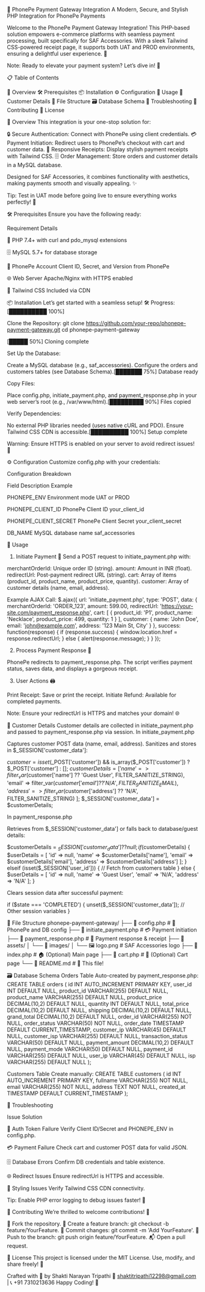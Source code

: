 🌟 PhonePe Payment Gateway Integration
A Modern, Secure, and Stylish PHP Integration for PhonePe Payments  

Welcome to the PhonePe Payment Gateway Integration! This PHP-based solution empowers e-commerce platforms with seamless payment processing, built specifically for SAF Accessories. With a sleek Tailwind CSS-powered receipt page, it supports both UAT and PROD environments, ensuring a delightful user experience. 🚀

Note: Ready to elevate your payment system? Let’s dive in! 🎉


📋 Table of Contents

🌈 Overview
🛠️ Prerequisites
📦 Installation
⚙️ Configuration
🚀 Usage
👤 Customer Details
📂 File Structure
🗃️ Database Schema
🔧 Troubleshooting
🤝 Contributing
📜 License


🌈 Overview
This integration is your one-stop solution for:

🔒 Secure Authentication: Connect with PhonePe using client credentials.
💳 Payment Initiation: Redirect users to PhonePe’s checkout with cart and customer data.
📜 Responsive Receipts: Display stylish payment receipts with Tailwind CSS.
🗄️ Order Management: Store orders and customer details in a MySQL database.

Designed for SAF Accessories, it combines functionality with aesthetics, making payments smooth and visually appealing. ✨

Tip: Test in UAT mode before going live to ensure everything works perfectly! 🧪


🛠️ Prerequisites
Ensure you have the following ready:



Requirement
Details



🐘 PHP
7.4+ with curl and pdo_mysql extensions


🗄️ MySQL
5.7+ for database storage


🔑 PhonePe Account
Client ID, Secret, and Version from PhonePe


🌐 Web Server
Apache/Nginx with HTTPS enabled


🎨 Tailwind CSS
Included via CDN



📦 Installation
Let’s get started with a seamless setup! 🛠️
Progress: [██████████ 100%]

Clone the Repository:
git clone https://github.com/your-repo/phonepe-payment-gateway.git
cd phonepe-payment-gateway

[█████ 50%] Cloning complete

Set Up the Database:

Create a MySQL database (e.g., saf_accessories).
Configure the orders and customers tables (see Database Schema).[███████ 75%] Database ready


Copy Files:

Place config.php, initiate_payment.php, and payment_response.php in your web server’s root (e.g., /var/www/html).[█████████ 90%] Files copied


Verify Dependencies:

No external PHP libraries needed (uses native cURL and PDO).
Ensure Tailwind CSS CDN is accessible.[██████████ 100%] Setup complete




Warning: Ensure HTTPS is enabled on your server to avoid redirect issues! 🔐


⚙️ Configuration
Customize config.php with your credentials:
<?php
// PhonePe Configuration
define('PHONEPE_ENV', 'UAT'); // 'UAT' for testing, 'PROD' for production
define('PHONEPE_CLIENT_ID', 'your_client_id'); // Your Client ID
define('PHONEPE_CLIENT_SECRET', 'your_client_secret'); // Your Client Secret
define('PHONEPE_CLIENT_VERSION', '1'); // Client Version (1 for UAT)
define('DB_HOST', 'localhost');
define('DB_NAME', 'saf_accessories'); // Your database name
define('DB_USER', 'your_db_user');
define('DB_PASS', 'your_db_password');
?>

Configuration Breakdown



Field
Description
Example



PHONEPE_ENV
Environment mode
UAT or PROD


PHONEPE_CLIENT_ID
PhonePe Client ID
your_client_id


PHONEPE_CLIENT_SECRET
PhonePe Client Secret
your_client_secret


DB_NAME
MySQL database name
saf_accessories



🚀 Usage
1. Initiate Payment 💸
Send a POST request to initiate_payment.php with:

merchantOrderId: Unique order ID (string).
amount: Amount in INR (float).
redirectUrl: Post-payment redirect URL (string).
cart: Array of items (product_id, product_name, product_price, quantity).
customer: Array of customer details (name, email, address).

Example AJAX Call:
$.ajax({
    url: 'initiate_payment.php',
    type: 'POST',
    data: {
        merchantOrderId: 'ORDER_123',
        amount: 599.00,
        redirectUrl: 'https://your-site.com/payment_response.php',
        cart: [
            { product_id: 'P1', product_name: 'Necklace', product_price: 499, quantity: 1 }
        ],
        customer: {
            name: 'John Doe',
            email: 'john@example.com',
            address: '123 Main St, City'
        }
    },
    success: function(response) {
        if (response.success) {
            window.location.href = response.redirectUrl;
        } else {
            alert(response.message);
        }
    }
});

2. Process Payment Response 📄

PhonePe redirects to payment_response.php.
The script verifies payment status, saves data, and displays a gorgeous receipt.

3. User Actions 🖨️

Print Receipt: Save or print the receipt.
Initiate Refund: Available for completed payments.


Note: Ensure your redirectUrl is HTTPS and matches your domain! 🌐


👤 Customer Details
Customer details are collected in initiate_payment.php and passed to payment_response.php via session.
In initiate_payment.php

Captures customer POST data (name, email, address).
Sanitizes and stores in $_SESSION['customer_data']:

$customer = isset($_POST['customer']) && is_array($_POST['customer']) ? $_POST['customer'] : [];
$customerDetails = [
    'name' => filter_var($customer['name'] ?? 'Guest User', FILTER_SANITIZE_STRING),
    'email' => filter_var($customer['email'] ?? 'N/A', FILTER_SANITIZE_EMAIL),
    'address' => filter_var($customer['address'] ?? 'N/A', FILTER_SANITIZE_STRING)
];
$_SESSION['customer_data'] = $customerDetails;

In payment_response.php

Retrieves from $_SESSION['customer_data'] or falls back to database/guest details:

$customerDetails = $_SESSION['customer_data'] ?? null;
if ($customerDetails) {
    $userDetails = [
        'id' => null,
        'name' => $customerDetails['name'],
        'email' => $customerDetails['email'],
        'address' => $customerDetails['address']
    ];
} elseif (isset($_SESSION['user_id'])) {
    // Fetch from customers table
} else {
    $userDetails = [
        'id' => null,
        'name' => 'Guest User',
        'email' => 'N/A',
        'address' => 'N/A'
    ];
}


Clears session data after successful payment:

if ($state === 'COMPLETED') {
    unset($_SESSION['customer_data']);
    // Other session variables
}


📂 File Structure
phonepe-payment-gateway/
├── 📜 config.php              # 🔧 PhonePe and DB config
├── 📜 initiate_payment.php    # 💳 Payment initiation
├── 📜 payment_response.php    # 📄 Payment response & receipt
├── 📂 assets/
│   └── 📂 images/
│       └── 🖼️ logo.png       # SAF Accessories logo
├── 📜 index.php               # 🏠 (Optional) Main page
├── 📜 cart.php                # 🛒 (Optional) Cart page
└── 📜 README.md               # 📖 This file!


🗃️ Database Schema
Orders Table
Auto-created by payment_response.php:
CREATE TABLE orders (
    id INT AUTO_INCREMENT PRIMARY KEY,
    user_id INT DEFAULT NULL,
    product_id VARCHAR(255) DEFAULT NULL,
    product_name VARCHAR(255) DEFAULT NULL,
    product_price DECIMAL(10,2) DEFAULT NULL,
    quantity INT DEFAULT NULL,
    total_price DECIMAL(10,2) DEFAULT NULL,
    shipping DECIMAL(10,2) DEFAULT NULL,
    grand_total DECIMAL(10,2) DEFAULT NULL,
    order_id VARCHAR(255) NOT NULL,
    order_status VARCHAR(50) NOT NULL,
    order_date TIMESTAMP DEFAULT CURRENT_TIMESTAMP,
    customer_ip VARCHAR(45) DEFAULT NULL,
    customer_isp VARCHAR(255) DEFAULT NULL,
    transaction_status VARCHAR(50) DEFAULT NULL,
    payment_amount DECIMAL(10,2) DEFAULT NULL,
    payment_mode VARCHAR(50) DEFAULT NULL,
    payment_id VARCHAR(255) DEFAULT NULL,
    user_ip VARCHAR(45) DEFAULT NULL,
    isp VARCHAR(255) DEFAULT NULL
);

Customers Table
Create manually:
CREATE TABLE customers (
    id INT AUTO_INCREMENT PRIMARY KEY,
    fullname VARCHAR(255) NOT NULL,
    email VARCHAR(255) NOT NULL,
    address TEXT NOT NULL,
    created_at TIMESTAMP DEFAULT CURRENT_TIMESTAMP
);


🔧 Troubleshooting



Issue
Solution



🔐 Auth Token Failure
Verify Client ID/Secret and PHONEPE_ENV in config.php.


💳 Payment Failure
Check cart and customer POST data for valid JSON.


🗄️ Database Errors
Confirm DB credentials and table existence.


🌐 Redirect Issues
Ensure redirectUrl is HTTPS and accessible.


🎨 Styling Issues
Verify Tailwind CSS CDN connectivity.



Tip: Enable PHP error logging to debug issues faster! 🐞


🤝 Contributing
We’re thrilled to welcome contributions! 🙌

🍴 Fork the repository.
🌿 Create a feature branch: git checkout -b feature/YourFeature.
💾 Commit changes: git commit -m 'Add YourFeature'.
🚀 Push to the branch: git push origin feature/YourFeature.
📬 Open a pull request.


📜 License
This project is licensed under the MIT License. Use, modify, and share freely! 🎉

Crafted with 💖 by Shakti Narayan Tripathi 📧 shaktitripathi12298@gmail.com | 📞 +91 7310213636 Happy Coding! 🌟
